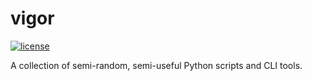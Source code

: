 # vigor

<!-- [![pypi](https://img.shields.io/pypi/v/vigor.svg)](https://pypi.python.org/pypi/vigor)
[![versions](https://img.shields.io/pypi/pyversions/vigor.svg)](https://github.com/ryanliu6/vigor) -->
[![license](https://img.shields.io/github/license/ryanliu6/vigor.svg)](https://github.com/ryanliu6/vigor/blob/main/LICENSE)

A collection of semi-random, semi-useful Python scripts and CLI tools.
